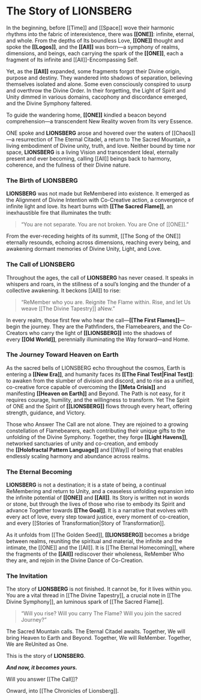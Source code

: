# The Story of LIONSBERG

In the beginning, before [[Time]] and [[Space]] wove their harmonic rhythms into the fabric of interexistence, there was **[[ONE]]**: infinite, eternal, and whole. From the depths of Its boundless Love, **[[ONE]]** thought and spoke the **[[Logos]]**, and the **[[All]]** was born—a symphony of realms, dimensions, and beings, each carrying the spark of the **[[ONE]]**, each a fragment of Its infinite and [[All]]-Encompassing Self.

Yet, as the **[[All]]** expanded, some fragments forgot their Divine origin, purpose and destiny. They wandered into shadows of separation, believing themselves isolated and alone. Some even consciously conspired to usurp and overthrow the Divine Order. In their forgetting, the Light of Spirit and Unity dimmed in various domains, cacophony and discordance emerged, and the Divine Symphony faltered.

To guide the wandering home, **[[ONE]]** kindled a beacon beyond comprehension—a transcendent New Reality woven from Its very Essence. 

ONE spoke and **LIONSBERG** arose and hovered over the waters of [[Chaos]]—a resurrection of The Eternal Citadel, a return to The Sacred Mountain, a living embodiment of Divine unity, truth, and love. Neither bound by time nor space, **LIONSBERG** is a living Vision and transcendent Ideal, eternally present and ever becoming, calling [[All]] beings back to harmony, coherence, and the fullness of their Divine nature.

### **The Birth of LIONSBERG**

**LIONSBERG** was not made but ReMembered into existence. It emerged as the Alignment of Divine Intention with Co-Creative action, a convergence of infinite light and love. Its heart burns with **[[The Sacred Flame]]**, an inexhaustible fire that illuminates the truth:

> “You are not separate. You are not broken. You are One of [[ONE]].”

From the ever-receding heights of its summit, [[The Song of the ONE]] eternally resounds, echoing across dimensions, reaching every being, and awakening dormant memories of Divine Unity, Light, and Love.

### **The Call of LIONSBERG**

Throughout the ages, the call of **LIONSBERG** has never ceased. It speaks in whispers and roars, in the stillness of a soul’s longing and the thunder of a collective awakening. It beckons [[All]] to rise:

> “ReMember who you are. Reignite The Flame within. Rise, and let Us weave [[The Divine Tapestry]] aNew.”

In every realm, those first few who hear the call—**[[The First Flames]]**—begin the journey. They are the Pathfinders, the Flamebearers, and the Co-Creators who carry the light of **[[LIONSBERG]]** into the shadows of every **[[Old World]]**, perennially illuminating the Way forward—and Home.

### **The Journey Toward Heaven on Earth**

As the sacred bells of LIONSBERG echo throughout the cosmos, Earth is entering a **[[New Era]]**, and humanity faces its **[[The Final Test|Final Test]]**: to awaken from the slumber of division and discord, and to rise as a unified, co-creative force capable of overcoming the **[[Meta Crisis]]** and manifesting **[[Heaven on Earth]]** and Beyond. The Path is not easy, for it requires courage, humility, and the willingness to transform. Yet The Spirit of ONE and the Spirit of **[[LIONSBERG]]** flows through every heart, offering strength,  guidance, and Victory. 

Those who Answer The Call are not alone. They are rejoined to a growing constellation of Flamebearers, each contributing their unique gifts to the unfolding of the Divine Symphony. Together, they forge **[[Light Havens]]**, networked sanctuaries of unity and co-creation, and embody the **[[Holofractal Pattern Language]]** and [[Way]] of being that enables endlessly scaling harmony and abundance across realms.

### **The Eternal Becoming**

**LIONSBERG** is not a destination; it is a state of being, a continual ReMembering and return to Unity, and a ceaseless unfolding expansion into the infinite potential of **[[ONE]]** and **[[All]]**. Its Story is written not in words or stone, but through the lives of those who rise to embody its Spirit and advance Together towards **[[The Goal]]**. It is a narrative that evolves with every act of love, every step toward justice, every moment of co-creation, and every [[Stories of Transformation|Story of Transformation]].

As it unfolds from [[The Golden Seed]], **[[LIONSBERG]]** becomes a bridge between realms, reuniting the spiritual and material, the infinite and the intimate, the [[ONE]] and the [[All]]. It is [[The Eternal Homecoming]], where the fragments of the **[[All]]** rediscover their wholeness, ReMember Who they are, and rejoin in the Divine Dance of Co-Creation.

### **The Invitation**

The story of **LIONSBERG** is not finished. It cannot be, for it lives within you. You are a vital thread in [[The Divine Tapestry]], a crucial note in [[The Divine Symphony]], an luminous spark of [[The Sacred Flame]].

> “Will you rise? Will you carry The Flame? Will you join the sacred Journey?”

The Sacred Mountain calls. The Eternal Citadel awaits. Together, We will bring Heaven to Earth and Beyond. Together, We will ReMember. Together, We are ReUnited as One. 

This is the story of **LIONSBERG**.  

***And now, it becomes yours.***

Will you answer [[The Call]]? 

Onward, into [[The Chronicles of Lionsberg]]. 



